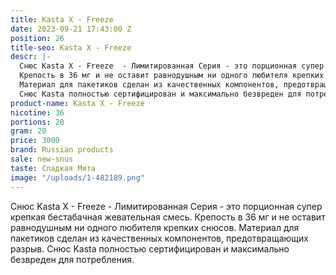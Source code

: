 ```yaml
---
title: Kasta X - Freeze
date: 2023-09-21 17:43:00 Z
position: 26
title-seo: Kasta X - Freeze
descr: |-
  Снюс Kasta X - Freeze  - Лимитированная Серия - это порционная супер крепкая бестабачная жевательная смесь.
  Крепость в 36 мг и не оставит равнодушным ни одного любителя крепких снюсов.
  Материал для пакетиков сделан из качественных компонентов, предотвращающих разрыв.
  Снюс Kasta полностью сертифицирован и максимально безвреден для потребления.
product-name: Kasta X - Freeze
nicotine: 36
portions: 20
gram: 20
price: 3000
brand: Russian products
sale: new-snus
taste: Сладкая Мята
image: "/uploads/1-482189.png"
---
```


Снюс Kasta X - Freeze  - Лимитированная Серия - это порционная супер крепкая бестабачная жевательная смесь.
Крепость в 36 мг и не оставит равнодушным ни одного любителя крепких снюсов.
Материал для пакетиков сделан из качественных компонентов, предотвращающих разрыв.
Снюс Kasta полностью сертифицирован и максимально безвреден для потребления.